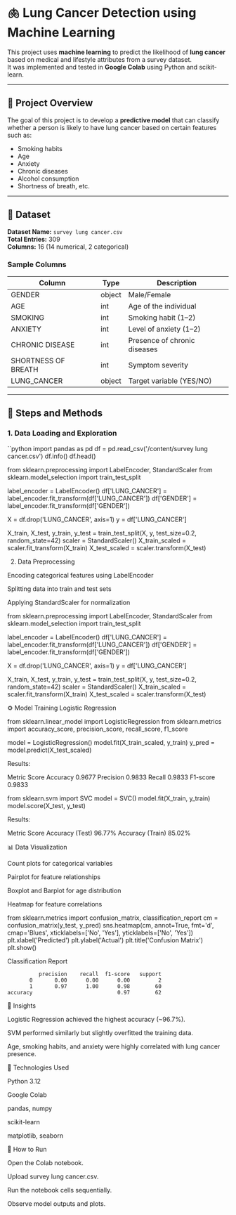 # 🫁 Lung Cancer Detection using Machine Learning

This project uses **machine learning** to predict the likelihood of **lung cancer** based on medical and lifestyle attributes from a survey dataset.  
It was implemented and tested in **Google Colab** using Python and scikit-learn.

---

## 📘 Project Overview

The goal of this project is to develop a **predictive model** that can classify whether a person is likely to have lung cancer based on certain features such as:
- Smoking habits  
- Age  
- Anxiety  
- Chronic diseases  
- Alcohol consumption  
- Shortness of breath, etc.

---

## 📂 Dataset

**Dataset Name:** `survey lung cancer.csv`  
**Total Entries:** 309  
**Columns:** 16 (14 numerical, 2 categorical)

### Sample Columns

| Column | Type | Description |
|--------|------|-------------|
| GENDER | object | Male/Female |
| AGE | int | Age of the individual |
| SMOKING | int | Smoking habit (1–2) |
| ANXIETY | int | Level of anxiety (1–2) |
| CHRONIC DISEASE | int | Presence of chronic diseases |
| SHORTNESS OF BREATH | int | Symptom severity |
| LUNG_CANCER | object | Target variable (YES/NO) |

---

## 🧩 Steps and Methods

### 1. Data Loading and Exploration

``python
import pandas as pd
df = pd.read_csv('/content/survey lung cancer.csv')
df.info()
df.head()


from sklearn.preprocessing import LabelEncoder, StandardScaler
from sklearn.model_selection import train_test_split

label_encoder = LabelEncoder()
df['LUNG_CANCER'] = label_encoder.fit_transform(df['LUNG_CANCER'])
df['GENDER'] = label_encoder.fit_transform(df['GENDER'])

X = df.drop('LUNG_CANCER', axis=1)
y = df['LUNG_CANCER']

X_train, X_test, y_train, y_test = train_test_split(X, y, test_size=0.2, random_state=42)
scaler = StandardScaler()
X_train_scaled = scaler.fit_transform(X_train)
X_test_scaled = scaler.transform(X_test)

2. Data Preprocessing

Encoding categorical features using LabelEncoder

Splitting data into train and test sets

Applying StandardScaler for normalization


from sklearn.preprocessing import LabelEncoder, StandardScaler
from sklearn.model_selection import train_test_split

label_encoder = LabelEncoder()
df['LUNG_CANCER'] = label_encoder.fit_transform(df['LUNG_CANCER'])
df['GENDER'] = label_encoder.fit_transform(df['GENDER'])

X = df.drop('LUNG_CANCER', axis=1)
y = df['LUNG_CANCER']

X_train, X_test, y_train, y_test = train_test_split(X, y, test_size=0.2, random_state=42)
scaler = StandardScaler()
X_train_scaled = scaler.fit_transform(X_train)
X_test_scaled = scaler.transform(X_test)

⚙️ Model Training
Logistic Regression

from sklearn.linear_model import LogisticRegression
from sklearn.metrics import accuracy_score, precision_score, recall_score, f1_score

model = LogisticRegression()
model.fit(X_train_scaled, y_train)
y_pred = model.predict(X_test_scaled)

Results:

Metric	Score
Accuracy	0.9677
Precision	0.9833
Recall	0.9833
F1-score	0.9833

from sklearn.svm import SVC
model = SVC()
model.fit(X_train, y_train)
model.score(X_test, y_test)


Results:

Metric	Score
Accuracy (Test)	96.77%
Accuracy (Train)	85.02%

📊 Data Visualization

Count plots for categorical variables

Pairplot for feature relationships

Boxplot and Barplot for age distribution

Heatmap for feature correlations



from sklearn.metrics import confusion_matrix, classification_report
cm = confusion_matrix(y_test, y_pred)
sns.heatmap(cm, annot=True, fmt='d', cmap='Blues', xticklabels=['No', 'Yes'], yticklabels=['No', 'Yes'])
plt.xlabel('Predicted')
plt.ylabel('Actual')
plt.title('Confusion Matrix')
plt.show()


Classification Report

              precision    recall  f1-score   support
           0       0.00      0.00      0.00         2
           1       0.97      1.00      0.98        60
    accuracy                           0.97        62


🧠 Insights

Logistic Regression achieved the highest accuracy (~96.7%).

SVM performed similarly but slightly overfitted the training data.

Age, smoking habits, and anxiety were highly correlated with lung cancer presence.

🧰 Technologies Used

Python 3.12

Google Colab

pandas, numpy

scikit-learn

matplotlib, seaborn

🚀 How to Run

Open the Colab notebook.

Upload survey lung cancer.csv.

Run the notebook cells sequentially.

Observe model outputs and plots.
